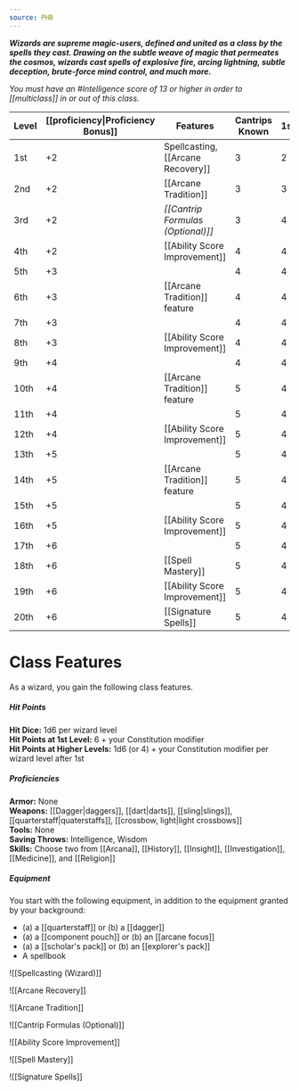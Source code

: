 ```yaml
---
source: PHB
---
```

**_Wizards are supreme magic-users, defined and united as a class by the spells they cast. Drawing on the subtle weave of magic that permeates the cosmos, wizards cast spells of explosive fire, arcing lightning, subtle deception, brute-force mind control, and much more._**

_You must have an #Intelligence score of 13 or higher in order to [[multiclass]] in or out of this class._

| Level      | [[proficiency\|Proficiency Bonus]] | Features                      | Cantrips Known | 1st                         | 2nd | 3rd | 4th | 5th | 6th | 7th | 8th | 9th |
| ---------- | ----------------- | ----------------------------- | -------------- | --------------------------- | --- | --- | --- | --- | --- | --- | --- | --- |
| 1st        | +2                | Spellcasting, [[Arcane Recovery]] | 3              | 2                           | -   | -   | -   | -   | -   | -   | -   | -   |
| 2nd        | +2                | [[Arcane Tradition]]              | 3              | 3                           | -   | -   | -   | -   | -   | -   | -   | -   |
| 3rd        | +2                | _[[Cantrip Formulas (Optional)]]_ | 3              | 4                           | 2   | -   | -   | -   | -   | -   | -   | -   |
| 4th        | +2                | [[Ability Score Improvement]]     | 4              | 4                           | 3   | -   | -   | -   | -   | -   | -   | -   |
| 5th        | +3                |                               | 4              | 4                           | 3   | 2   | -   | -   | -   | -   | -   | -   |
| 6th        | +3                | [[Arcane Tradition]] feature      | 4              | 4                           | 3   | 3   | -   | -   | -   | -   | -   | -   |
| 7th        | +3                |                               | 4              | 4                           | 3   | 3   | 1   | -   | -   | -   | -   | -   |
| 8th        | +3                | [[Ability Score Improvement]]     | 4              | 4                           | 3   | 3   | 2   | -   | -   | -   | -   | -   |
| 9th        | +4                |                               | 4              | 4                           | 3   | 3   | 3   | 1   | -   | -   | -   | -   |
| 10th       | +4                | [[Arcane Tradition]] feature      | 5              | 4                           | 3   | 3   | 3   | 2   | -   | -   | -   | -   |
| 11th       | +4                |                               | 5              | 4                           | 3   | 3   | 3   | 2   | 1   | -   | -   | -   |
| 12th       | +4                | [[Ability Score Improvement]]     | 5              | 4                           | 3   | 3   | 3   | 2   | 1   | -   | -   | -   |
| 13th       | +5                |                               | 5              | 4                           | 3   | 3   | 3   | 2   | 1   | 1   | -   | -   |
| 14th       | +5                | [[Arcane Tradition]] feature      | 5              | 4                           | 3   | 3   | 3   | 2   | 1   | 1   | -   | -   |
| 15th       | +5                |                               | 5              | 4                           | 3   | 3   | 3   | 2   | 1   | 1   | 1   | -   |
| 16th       | +5                | [[Ability Score Improvement]]     | 5              | 4                           | 3   | 3   | 3   | 2   | 1   | 1   | 1   | -   |
| 17th       | +6                |                               | 5              | 4                           | 3   | 3   | 3   | 2   | 1   | 1   | 1   | 1   |
| 18th       | +6                | [[Spell Mastery]]                 | 5              | 4                           | 3   | 3   | 3   | 3   | 1   | 1   | 1   | 1   |
| 19th       | +6                | [[Ability Score Improvement]]     | 5              | 4                           | 3   | 3   | 3   | 3   | 2   | 1   | 1   | 1   |
| 20th       | +6                | [[Signature Spells]]              | 5              | 4                           | 3   | 3   | 3   | 3   | 2   | 2   | 1   | 1   |

# Class Features
As a wizard, you gain the following class features.

##### Hit Points
**Hit Dice:** 1d6 per wizard level  
**Hit Points at 1st Level:** 6 + your Constitution modifier  
**Hit Points at Higher Levels:** 1d6 (or 4) + your Constitution modifier per wizard level after 1st

##### Proficiencies
**Armor:** None  
**Weapons:** [[Dagger|daggers]], [[dart|darts]], [[sling|slings]], [[quarterstaff|quaterstaffs]], [[crossbow, light|light crossbows]]  
**Tools:** None  
**Saving Throws:** Intelligence, Wisdom  
**Skills:** Choose two from [[Arcana]], [[History]], [[Insight]], [[Investigation]], [[Medicine]], and [[Religion]]

##### Equipment
You start with the following equipment, in addition to the equipment granted by your background:

- (a) a [[quarterstaff]] or (b) a [[dagger]]
- (a) a [[component pouch]] or (b) an [[arcane focus]]
- (a) a [[scholar's pack]] or (b) an [[explorer's pack]]
- A spellbook

![[Spellcasting (Wizard)]]

![[Arcane Recovery]]

![[Arcane Tradition]]


![[Cantrip Formulas (Optional)]]

![[Ability Score Improvement]]

![[Spell Mastery]]

![[Signature Spells]]